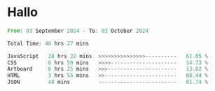 # Hallo
<!--START_SECTION:waka-->

```rust
From: 03 September 2024 - To: 03 October 2024

Total Time: 46 hrs 27 mins

JavaScript   28 hrs 22 mins  >>>>>>>>>>>>>>>----------   61.05 %
CSS          6 hrs 50 mins   >>>>---------------------   14.73 %
Artboard     6 hrs 25 mins   >>>----------------------   13.82 %
HTML         3 hrs 55 mins   >>-----------------------   08.44 %
JSON         48 mins         -------------------------   01.74 %
```

<!--END_SECTION:waka-->
